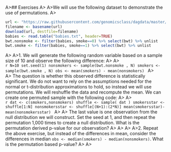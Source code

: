 
A>## Exercises
A>
A>We will use the following dataset to demonstrate the use of permutations. 
A>
```r
url <- "https://raw.githubusercontent.com/genomicsclass/dagdata/master/inst/extdata/babies.txt"
filename <- basename(url)
download(url, destfile=filename)
babies <- read.table("babies.txt", header=TRUE)
bwt.nonsmoke <- filter(babies, smoke==0) %>% select(bwt) %>% unlist 
bwt.smoke <- filter(babies, smoke==1) %>% select(bwt) %>% unlist
```
A>
A>1. We will generate the following random variable based on a sample size of 10 and observe the following difference:
A>
A>    
    ```r
    N=10
    set.seed(1)
    nonsmokers <- sample(bwt.nonsmoke , N)
    smokers <- sample(bwt.smoke , N)
    obs <- mean(smokers) - mean(nonsmokers)
    ```
A>  
A>  The question is whether this observed difference is statistically significant. We do not want to rely on the assumptions needed for the normal or t-distribution approximations to hold, so instead we will use permutations. We will reshuffle the data and recompute the mean. We can create one permuted sample with the following code:
A>
A>    
    ```r
    dat <- c(smokers,nonsmokers)
    shuffle <- sample( dat )
    smokersstar <- shuffle[1:N]
    nonsmokersstar <- shuffle[(N+1):(2*N)]
    mean(smokersstar)-mean(nonsmokersstar)
    ```
A>
A>  The last value is one observation from the null distribution we will construct. Set the seed at 1, and then repeat the permutation 1,000 times to create a null distribution. What is the permutation derived p-value for our observation?
A>
A>
A>
A>2. Repeat the above exercise, but instead of the differences in mean, consider the differences in median `obs <- median(smokers) - median(nonsmokers)`. What is the permutation based p-value?
A>
A>

